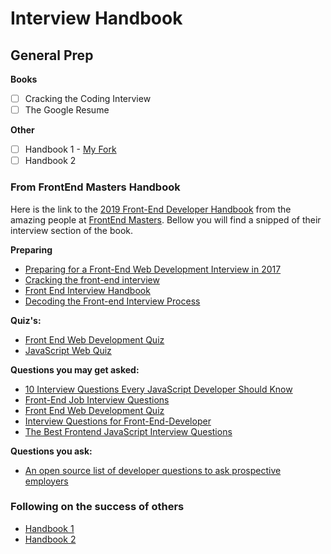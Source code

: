 # Interview Handbook

## General Prep



**Books**
- [ ] Cracking the Coding Interview
- [ ] The Google Resume

**Other**
- [ ] Handbook 1 - [My Fork](https://github.com/caestrada/coding-interview-university)
- [ ] Handbook 2

### From FrontEnd Masters Handbook
Here is the link to the [2019 Front-End Developer Handbook](https://frontendmasters.com/books/front-end-handbook/2019/#3.8) from the amazing people at [FrontEnd Masters](https://frontendmasters.com/).
Bellow you will find a snipped of their interview section of the book.

   **Preparing**
   * [Preparing for a Front-End Web Development Interview in 2017](http://davidshariff.com/blog/preparing-for-a-front-end-web-development-interview-in-2017/)
   * [Cracking the front-end interview](https://medium.freecodecamp.com/cracking-the-front-end-interview-9a34cd46237)
   * [Front End Interview Handbook](https://github.com/yangshun/front-end-interview-handbook)
   * [Decoding the Front-end Interview Process](https://dev.to/emmawedekind/decoding-the-front-end-interview-process-14dl)

   **Quiz's:**
   * [Front End Web Development Quiz](http://davidshariff.com/quiz/)
   * [JavaScript Web Quiz](http://davidshariff.com/js-quiz/)

   **Questions you may get asked:**
   * [10 Interview Questions Every JavaScript Developer Should Know](https://medium.com/javascript-scene/10-interview-questions-every-javascript-developer-should-know-6fa6bdf5ad95)
   * [Front-End Job Interview Questions](http://h5bp.github.io/Front-end-Developer-Interview-Questions/)
   * [Front End Web Development Quiz](http://davidshariff.com/quiz/)
   * [Interview Questions for Front-End-Developer](http://thatjsdude.com/interview/index.html)
   * <a href="https://performancejs.com/post/hde6d32/The-Best-Frontend-JavaScript-Interview-Questions-(Written-by-a-Frontend-Engineer">The Best Frontend JavaScript Interview Questions</a>

   **Questions you ask:**
   * [An open source list of developer questions to ask prospective employers](https://github.com/ChiperSoft/InterviewThis)

### Following on the success of others

* [Handbook 1](https://github.com/jwasham/coding-interview-university)
* [Handbook 2](https://github.com/yangshun/front-end-interview-handbook)
